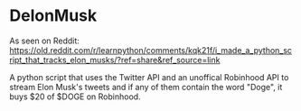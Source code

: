 # DelonMusk
As seen on Reddit: https://old.reddit.com/r/learnpython/comments/kqk21f/i_made_a_python_script_that_tracks_elon_musks/?ref=share&ref_source=link

A python script that uses the Twitter API and an unoffical Robinhood API to stream Elon Musk's tweets and if any of them contain the word "Doge", it buys $20 of $DOGE on Robinhood.
